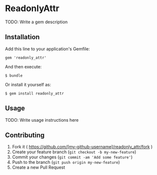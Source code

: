 # ReadonlyAttr

TODO: Write a gem description

## Installation

Add this line to your application's Gemfile:

    gem 'readonly_attr'

And then execute:

    $ bundle

Or install it yourself as:

    $ gem install readonly_attr

## Usage

TODO: Write usage instructions here

## Contributing

1. Fork it ( https://github.com/[my-github-username]/readonly_attr/fork )
2. Create your feature branch (`git checkout -b my-new-feature`)
3. Commit your changes (`git commit -am 'Add some feature'`)
4. Push to the branch (`git push origin my-new-feature`)
5. Create a new Pull Request
